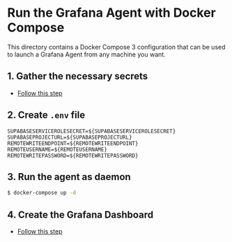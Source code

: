 # Run the Grafana Agent with Docker Compose

This directory contains a Docker Compose 3 configuration that can be used to launch a Grafana Agent from any machine you want.

## 1. Gather the necessary secrets

- [Follow this step](../readme.md#2b-gather-the-necessary-secrets)

## 2. Create `.env` file

```
SUPABASESERVICEROLESECRET=${SUPABASESERVICEROLESECRET}
SUPABASEPROJECTURL=${SUPABASEPROJECTURL}
REMOTEWRITEENDPOINT=${REMOTEWRITEENDPOINT}
REMOTEUSERNAME=${REMOTEUSERNAME}
REMOTEWRITEPASSWORD=${REMOTEWRITEPASSWORD}
```

## 3. Run the agent as daemon

```bash
$ docker-compose up -d
```

## 4. Create the Grafana Dashboard

- [Follow this step](../readme.md#3-create-the-grafana-dashboard)
